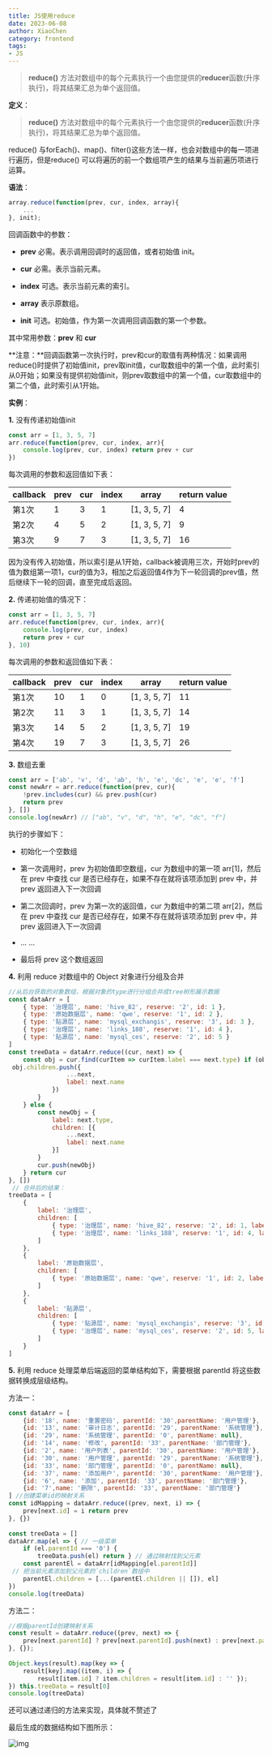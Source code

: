 ```yaml
---
title: JS使用reduce
date: 2023-06-08
author: XiaoChen
category: frontend
tags:
- JS
---
```


> **reduce()** 方法对数组中的每个元素执行一个由您提供的**reducer**函数(升序执行)，将其结果汇总为单个返回值。

<!-- more -->

**定义**：

> **reduce()** 方法对数组中的每个元素执行一个由您提供的**reducer**函数(升序执行)，将其结果汇总为单个返回值。

reduce() 与forEach()、map()、filter()这些方法一样，也会对数组中的每一项进行遍历，但是reduce() 可以将遍历的前一个数组项产生的结果与当前遍历项进行运算。

**语法**：

```js
array.reduce(function(prev, cur, index, array){
    ...
}, init);
```

回调函数中的参数：

* **prev** 必需。表示调用回调时的返回值，或者初始值 init。

* **cur** 必需。表示当前元素。

* **index** 可选。表示当前元素的索引。

* **array** 表示原数组。

* **init** 可选。初始值，作为第一次调用回调函数的第一个参数。

其中常用参数：**prev** 和 **cur**

**注意：**回调函数第一次执行时，prev和cur的取值有两种情况：如果调用reduce()时提供了初始值init，prev取init值，cur取数组中的第一个值，此时索引从0开始；如果没有提供初始值init，则prev取数组中的第一个值，cur取数组中的第二个值，此时索引从1开始。

**实例**：

**1.** 没有传递初始值init

```js
const arr = [1, 3, 5, 7]
arr.reduce(function(prev, cur, index, arr){
    console.log(prev, cur, index) return prev + cur
})
```

每次调用的参数和返回值如下表：

| callback | prev | cur | index | array        | return value |
| -------- | ---- | --- | ----- | ------------ | ------------ |
| 第1次    | 1    | 3   | 1     | [1, 3, 5, 7] | 4            |
| 第2次    | 4    | 5   | 2     | [1, 3, 5, 7] | 9            |
| 第3次    | 9    | 7   | 3     | [1, 3, 5, 7] | 16           |

因为没有传入初始值，所以索引是从1开始，callback被调用三次，开始时prev的值为数组第一项1，cur的值为3，相加之后返回值4作为下一轮回调的prev值，然后继续下一轮的回调，直至完成后返回。

**2.** 传递初始值的情况下：

```js
const arr = [1, 3, 5, 7]
arr.reduce(function(prev, cur, index, arr){
    console.log(prev, cur, index)
    return prev + cur
}, 10)
```

每次调用的参数和返回值如下表：

| callback | prev | cur | index | array        | return value |
| -------- | ---- | --- | ----- | ------------ | ------------ |
| 第1次    | 10   | 1   | 0     | [1, 3, 5, 7] | 11           |
| 第2次    | 11   | 3   | 1     | [1, 3, 5, 7] | 14           |
| 第3次    | 14   | 5   | 2     | [1, 3, 5, 7] | 19           |
| 第4次    | 19   | 7   | 3     | [1, 3, 5, 7] | 26           |

**3.** 数组去重

```js
const arr = ['ab', 'v', 'd', 'ab', 'h', 'e', 'dc', 'e', 'e', 'f']
const newArr = arr.reduce(function(prev, cur){
    !prev.includes(cur) && prev.push(cur)
    return prev
}, [])
console.log(newArr) // ["ab", "v", "d", "h", "e", "dc", "f"]
```

执行的步骤如下：

* 初始化一个空数组

* 第一次调用时，prev 为初始值即空数组，cur 为数组中的第一项 arr[1]，然后在 prev 中查找 cur 是否已经存在，如果不存在就将该项添加到 prev 中，并 prev 返回进入下一次回调

* 第二次回调时，prev 为第一次的返回值，cur 为数组中的第二项 arr[2]，然后在 prev 中查找 cur 是否已经存在，如果不存在就将该项添加到 prev 中，并 prev 返回进入下一次回调

* ... ...

* 最后将 prev 这个数组返回

**4.** 利用 reduce 对数组中的 Object 对象进行分组及合并

```js
//从后台获取的对象数组，根据对象的type进行分组合并成tree树形展示数据
const dataArr = [
    { type: '治理层', name: 'hive_82', reserve: '2', id: 1 },
    { type: '原始数据层', name: 'qwe', reserve: '1', id: 2 },
    { type: '贴源层', name: 'mysql_exchangis', reserve: '3', id: 3 },
    { type: '治理层', name: 'links_188', reserve: '1', id: 4 },
    { type: '贴源层', name: 'mysql_ces', reserve: '2', id: 5 }
]
const treeData = dataArr.reduce((cur, next) => {
    const obj = cur.find(curItem => curItem.label === next.type) if (obj) { if (obj.children.indexOf(next.id) === -1) { //去重处理
 obj.children.push({ 
                ...next, 
                label: next.name 
            })
        }
    } else {
        const newObj = {
            label: next.type,
            children: [{
                ...next,
                label: next.name
            }]
        }
        cur.push(newObj)
    } return cur
}, [])
​ // 合并后的结果：
treeData = [
    {
        label: '治理层',
        children: [
            { type: '治理层', name: 'hive_82', reserve: '2', id: 1, label: 'hive_82' },
            { type: '治理层', name: 'links_188', reserve: '1', id: 4, label: 'links_188' }
        ]
    },
    {
        label: '原始数据层',
        children: [
            { type: '原始数据层', name: 'qwe', reserve: '1', id: 2, label: 'qwe' }
        ]
    },
    {
        label: '贴源层',
        children: [
            { type: '贴源层', name: 'mysql_exchangis', reserve: '3', id: 3, label: 'mysql_exchangis' },
            { type: '治理层', name: 'mysql_ces', reserve: '2', id: 5, label: 'mysql_ces' }
        ]
    }
]
```

**5.** 利用 reduce 处理菜单后端返回的菜单结构如下，需要根据 parentId 将这些数据转换成层级结构。

方法一：

```js
const dataArr = [
    {id: '18', name: '重置密码', parentId: '30',parentName: '用户管理'}, 
    {id: '13', name: '审计日志', parentId: '29', parentName: '系统管理'}, 
    {id: '29', name: '系统管理', parentId: '0', parentName: null}, 
    {id: '14', name: '修改', parentId: '33', parentName: '部门管理'}, 
    {id: '2', name: '用户列表', parentId: '30', parentName: '用户管理'}, 
    {id: '30', name: '用户管理', parentId: '29', parentName: '系统管理'}, 
    {id: '33', name: '部门管理', parentId: '0', parentName: null}, 
    {id: '37', name: '添加用户', parentId: '30', parentName: '用户管理'}, 
    {id: '6', name: '添加', parentId: '33', parentName: '部门管理'}, 
    {id: '7',name: '删除', parentId: '33', parentName: '部门管理'}
] //创建菜单id的映射关系
const idMapping = dataArr.reduce((prev, next, i) => {
    prev[next.id] = i return prev
}, {})
​
const treeData = []
dataArr.map(el => { // 一级菜单
    if (el.parentId === '0') {
        treeData.push(el) return } // 通过映射找到父元素
    const parentEl = dataArr[idMapping[el.parentId]] 
​ // 把当前元素添加到父元素的`children`数组中
    parentEl.children = [...(parentEl.children || []), el]
})
console.log(treeData)
```

方法二：

```js
//根据parentId创建映射关系
const result = dataArr.reduce((prev, next) => {
    prev[next.parentId] ? prev[next.parentId].push(next) : prev[next.parentId] = [next]; return prev;
}, {});
       
Object.keys(result).map(key => {
    result[key].map((item, i) => {
        result[item.id] ? item.children = result[item.id] : '' });
}) this.treeData = result[0]
console.log(treeData)
```

还可以通过递归的方法来实现，具体就不赘述了

最后生成的数据结构如下图所示：

![img](https://img2020.cnblogs.com/blog/1066214/202009/1066214-20200909140625106-18433085.png)
